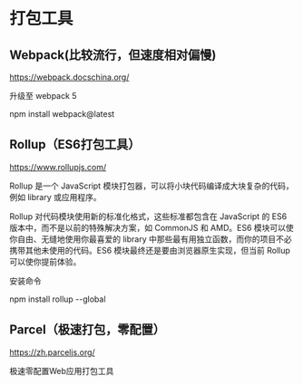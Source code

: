 # 打包工具

## Webpack(比较流行，但速度相对偏慢)

<https://webpack.docschina.org/>

升级至 webpack 5 

npm install webpack\@latest

## Rollup（ES6打包工具）

<https://www.rollupjs.com/>

Rollup 是一个 JavaScript
模块打包器，可以将小块代码编译成大块复杂的代码，例如 library
或应用程序。

Rollup 对代码模块使用新的标准化格式，这些标准都包含在 JavaScript 的 ES6
版本中，而不是以前的特殊解决方案，如 CommonJS 和 AMD。ES6
模块可以使你自由、无缝地使用你最喜爱的 library
中那些最有用独立函数，而你的项目不必携带其他未使用的代码。ES6
模块最终还是要由浏览器原生实现，但当前 Rollup 可以使你提前体验。

安装命令

npm install rollup \--global

## Parcel（极速打包，零配置）

<https://zh.parceljs.org/>

极速零配置Web应用打包工具
